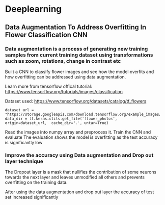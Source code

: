 # Deeplearning
## Data Augmentation To Address Overfitting In Flower Classification CNN
### Data augmentation is a process of generating new training samples from current training dataset using transformations such as zoom, rotations, change in contrast etc

Built a CNN to classify flower images and see how the model overfits and how overfitting can be addressed using data augmentation.

Learn more from tensorflow offical tutorial: https://www.tensorflow.org/tutorials/images/classification

Dataset used: https://www.tensorflow.org/datasets/catalog/tf_flowers

```
dataset_url = "https://storage.googleapis.com/download.tensorflow.org/example_images/flower_photos.tgz"
data_dir = tf.keras.utils.get_file('flower_photos', origin=dataset_url,  cache_dir='.', untar=True)
```
Read the images into numpy array and preprocess it.
Train the CNN and evaluate
The evaluation shows the model is overfitting as the test accuracy is significantly low
 
### Improve the accuracy using Data augmentation and Drop out layer technique
The Dropout layer is a mask that nullifies the contribution of some neurons towards the next layer and leaves unmodified all others and prevents overfitting on the training data.

After using the data augmentation and drop out layer the accuracy of test set increased significantly
